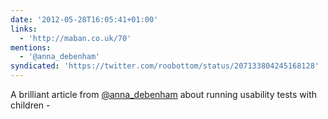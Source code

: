 ```yaml
---
date: '2012-05-28T16:05:41+01:00'
links:
  - 'http://maban.co.uk/70'
mentions:
  - '@anna_debenham'
syndicated: 'https://twitter.com/roobottom/status/207133804245168128'
---
```

A brilliant article from [@anna_debenham](https://twitter.com/@anna_debenham) about running usability tests with children - 

